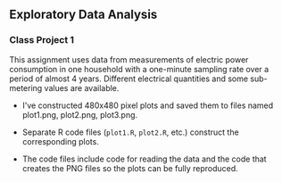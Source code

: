 ## Exploratory Data Analysis 
### Class Project 1

This assignment uses data from measurements of electric power consumption in
one household with a one-minute sampling rate over a period of almost
4 years. Different electrical quantities and some sub-metering values
are available.


* I've constructed 480x480 pixel plots and saved them to files named
plot1.png, plot2.png, plot3.png.

* Separate R code files (`plot1.R`, `plot2.R`, etc.) construct the corresponding plots.

* The code files include code for reading the data and the code that creates the PNG files 
so the plots can be fully reproduced.